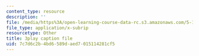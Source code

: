 ```yaml
---
content_type: resource
description: ''
file: /media/https%3A/open-learning-course-data-rc.s3.amazonaws.com/5-111-principles-of-chemical-science-fall-2008/7c7d6c2b4bd6589daed7015114281cf5_oQ-qDHADAaM.vtt
file_type: application/x-subrip
resourcetype: Other
title: 3play caption file
uid: 7c7d6c2b-4bd6-589d-aed7-015114281cf5
---
```

